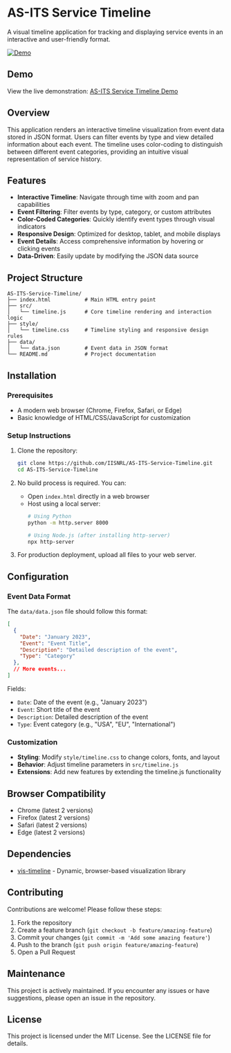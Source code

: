# AS-ITS Service Timeline

A visual timeline application for tracking and displaying service events in an interactive and user-friendly format.

[![Demo](https://img.shields.io/badge/Demo-Live-brightgreen)](https://aws.cclljj.net/AS-ITS/AS-ITS-Service-Timeline/)

## Demo

View the live demonstration: [AS-ITS Service Timeline Demo](https://aws.cclljj.net/AS-ITS/AS-ITS-Service-Timeline/)

## Overview

This application renders an interactive timeline visualization from event data stored in JSON format. Users can filter events by type and view detailed information about each event. The timeline uses color-coding to distinguish between different event categories, providing an intuitive visual representation of service history.

## Features

- **Interactive Timeline**: Navigate through time with zoom and pan capabilities
- **Event Filtering**: Filter events by type, category, or custom attributes
- **Color-Coded Categories**: Quickly identify event types through visual indicators
- **Responsive Design**: Optimized for desktop, tablet, and mobile displays
- **Event Details**: Access comprehensive information by hovering or clicking events
- **Data-Driven**: Easily update by modifying the JSON data source

## Project Structure

```
AS-ITS-Service-Timeline/
├── index.html           # Main HTML entry point
├── src/
│   └── timeline.js      # Core timeline rendering and interaction logic
├── style/
│   └── timeline.css     # Timeline styling and responsive design rules
├── data/
│   └── data.json        # Event data in JSON format
└── README.md            # Project documentation
```

## Installation

### Prerequisites

- A modern web browser (Chrome, Firefox, Safari, or Edge)
- Basic knowledge of HTML/CSS/JavaScript for customization

### Setup Instructions

1. Clone the repository:
   ```bash
   git clone https://github.com/IISNRL/AS-ITS-Service-Timeline.git
   cd AS-ITS-Service-Timeline
   ```

2. No build process is required. You can:
   - Open `index.html` directly in a web browser
   - Host using a local server:
     ```bash
     # Using Python
     python -m http.server 8000
     
     # Using Node.js (after installing http-server)
     npx http-server
     ```

3. For production deployment, upload all files to your web server.

## Configuration

### Event Data Format

The `data/data.json` file should follow this format:

```json
[
  {
    "Date": "January 2023",
    "Event": "Event Title",
    "Description": "Detailed description of the event",
    "Type": "Category"
  },
  // More events...
]
```

Fields:
- `Date`: Date of the event (e.g., "January 2023")
- `Event`: Short title of the event
- `Description`: Detailed description of the event
- `Type`: Event category (e.g., "USA", "EU", "International")

### Customization

- **Styling**: Modify `style/timeline.css` to change colors, fonts, and layout
- **Behavior**: Adjust timeline parameters in `src/timeline.js`
- **Extensions**: Add new features by extending the timeline.js functionality

## Browser Compatibility

- Chrome (latest 2 versions)
- Firefox (latest 2 versions)
- Safari (latest 2 versions)
- Edge (latest 2 versions)

## Dependencies

- [vis-timeline](https://visjs.github.io/vis-timeline/) - Dynamic, browser-based visualization library

## Contributing

Contributions are welcome! Please follow these steps:

1. Fork the repository
2. Create a feature branch (`git checkout -b feature/amazing-feature`)
3. Commit your changes (`git commit -m 'Add some amazing feature'`)
4. Push to the branch (`git push origin feature/amazing-feature`)
5. Open a Pull Request

## Maintenance

This project is actively maintained. If you encounter any issues or have suggestions, please open an issue in the repository.

## License

This project is licensed under the MIT License. See the LICENSE file for details.